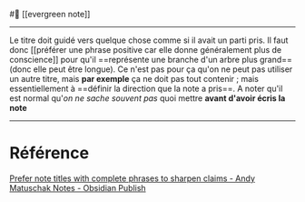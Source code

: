 #🌲 [[evergreen note]]
___
Le titre doit guidé vers quelque chose comme si il avait un parti pris. Il faut donc [[préférer une phrase positive car elle donne généralement plus de conscience]]  pour qu'il ==représente une branche d'un arbre plus grand== (donc elle peut être longue). Ce n'est pas pour ça qu'on ne peut pas utiliser un autre titre, mais **par exemple** ça ne doit pas tout contenir ; mais essentiellement à ==définir la direction que la note a pris==.
A noter qu'il est normal qu'*on ne sache souvent pas* quoi mettre **avant d'avoir écris la note**
___
# Référence
[Prefer note titles with complete phrases to sharpen claims - Andy Matuschak Notes - Obsidian Publish](https://publish.obsidian.md/andymatuschak/Andy+Matuschak/Prefer+note+titles+with+complete+phrases+to+sharpen+claims)